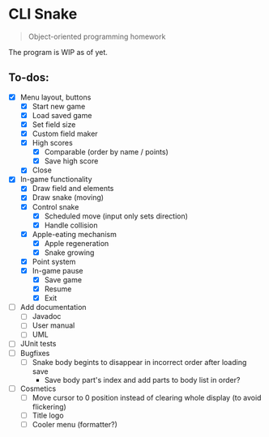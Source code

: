# CLI Snake
> Object-oriented programming homework

The program is WIP as of yet.

## To-dos:
- [x] Menu layout, buttons
  - [x] Start new game
  - [x] Load saved game
  - [x] Set field size
  - [x] Custom field maker
  - [x] High scores
    - [x] Comparable (order by name / points)
    - [x] Save high score
  - [x] Close
- [x] In-game functionality
  - [x] Draw field and elements
  - [x] Draw snake (moving)
  - [x] Control snake
    - [x] Scheduled move (input only sets direction)
    - [x] Handle collision
  - [x] Apple-eating mechanism
    - [x] Apple regeneration
    - [x] Snake growing
  - [x] Point system
  - [x] In-game pause
    - [x] Save game
    - [x] Resume
    - [x] Exit
- [ ] Add documentation
  - [ ] Javadoc
  - [ ] User manual
  - [ ] UML
- [ ] JUnit tests
- [ ] Bugfixes
  - [ ] Snake body begints to disappear in incorrect order after loading save
    - Save body part's index and add parts to body list in order?
- [ ] Cosmetics
  - [ ] Move cursor to 0 position instead of clearing whole display
    (to avoid flickering)
  - [ ] Title logo
  - [ ] Cooler menu (formatter?)
